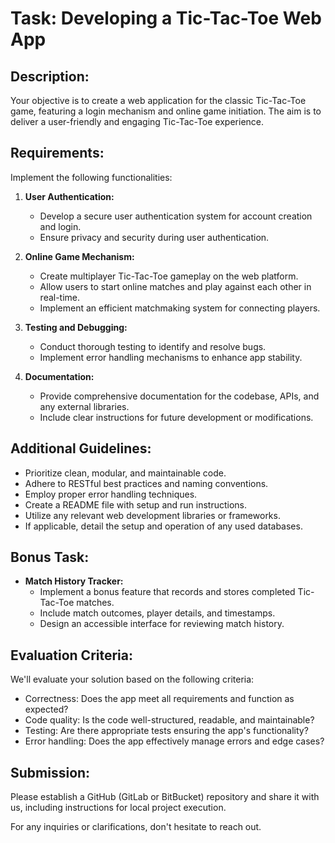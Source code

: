 # Task: Developing a Tic-Tac-Toe Web App

## Description:
Your objective is to create a web application for the classic Tic-Tac-Toe game, featuring a login mechanism and online game initiation. The aim is to deliver a user-friendly and engaging Tic-Tac-Toe experience.

## Requirements:

Implement the following functionalities:
1. **User Authentication:**
    - Develop a secure user authentication system for account creation and login.
    - Ensure privacy and security during user authentication.

2. **Online Game Mechanism:**
    - Create multiplayer Tic-Tac-Toe gameplay on the web platform.
    - Allow users to start online matches and play against each other in real-time.
    - Implement an efficient matchmaking system for connecting players.

6. **Testing and Debugging:**
    - Conduct thorough testing to identify and resolve bugs.
    - Implement error handling mechanisms to enhance app stability.

7. **Documentation:**
    - Provide comprehensive documentation for the codebase, APIs, and any external libraries.
    - Include clear instructions for future development or modifications.

## Additional Guidelines:

- Prioritize clean, modular, and maintainable code.
- Adhere to RESTful best practices and naming conventions.
- Employ proper error handling techniques.
- Create a README file with setup and run instructions.
- Utilize any relevant web development libraries or frameworks.
- If applicable, detail the setup and operation of any used databases.

## Bonus Task:

- **Match History Tracker:**
    - Implement a bonus feature that records and stores completed Tic-Tac-Toe matches.
    - Include match outcomes, player details, and timestamps.
    - Design an accessible interface for reviewing match history.

## Evaluation Criteria:

We'll evaluate your solution based on the following criteria:
- Correctness: Does the app meet all requirements and function as expected?
- Code quality: Is the code well-structured, readable, and maintainable?
- Testing: Are there appropriate tests ensuring the app's functionality?
- Error handling: Does the app effectively manage errors and edge cases?

## Submission:
Please establish a GitHub (GitLab or BitBucket) repository and share it with us, including instructions for local project execution.

For any inquiries or clarifications, don't hesitate to reach out.